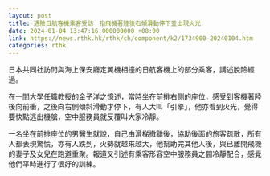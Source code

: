 ```yaml
---
layout: post
title: 遇險日航客機乘客受訪　指飛機著陸後右傾滑動停下並出現火光
date: 2024-01-04 13:47:16.000000000 +08:00
link: https://news.rthk.hk/rthk/ch/component/k2/1734900-20240104.htm
categories: rthk
---
```


日本共同社訪問與海上保安廳定翼機相撞的日航客機上的部分乘客，講述脫險經過。

在一間大學任職教授的金子洋之憶述，當時坐在前排右側的座位，感受到客機著陸後向前衝，之後向右側傾斜滑動才停下，有人大叫「引擎」，他亦看到火光，覺得要快點逃出機艙，空中服務員就反覆叫大家冷靜。

一名坐在前排座位的男醫生就說，自己由滑梯撤離後，協助後面的旅客疏散，所有人都表現驚慌，亦有人跌到，火勢就越來越大，他幫助完其他人後，與已離開飛機的妻子及女兒在跑道重聚。報道又引述有乘客形容空中服務員之間冷靜配合，感覺他們平時進行了很好的訓練。
